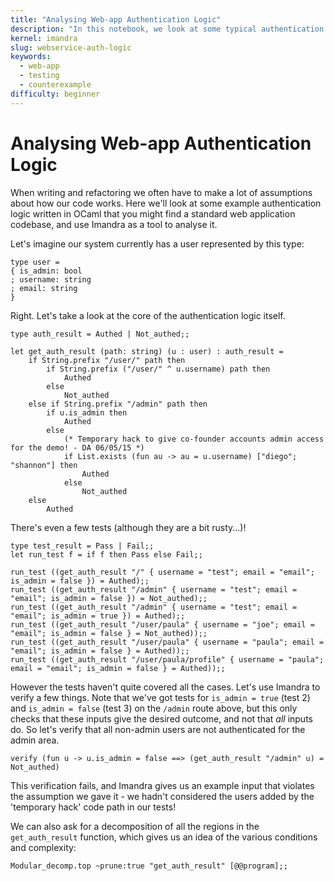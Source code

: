 ```yaml
---
title: "Analysing Web-app Authentication Logic"
description: "In this notebook, we look at some typical authentication logic that might be found in a standard web application, and analyse it with Imandra to make sure it's doing what we expect."
kernel: imandra
slug: webservice-auth-logic
keywords:
  - web-app
  - testing
  - counterexample
difficulty: beginner
---
```


# Analysing Web-app Authentication Logic

When writing and refactoring we often have to make a lot of assumptions about how our code works. Here we'll look at some example authentication logic written in OCaml that you might find a standard web application codebase, and use Imandra as a tool to analyse it.

Let's imagine our system currently has a user represented by this type:

```{.imandra .input}
type user =
{ is_admin: bool
; username: string
; email: string
}
```

Right. Let's take a look at the core of the authentication logic itself.

```{.imandra .input}
type auth_result = Authed | Not_authed;;

let get_auth_result (path: string) (u : user) : auth_result =
    if String.prefix "/user/" path then
        if String.prefix ("/user/" ^ u.username) path then
            Authed
        else
            Not_authed
    else if String.prefix "/admin" path then
        if u.is_admin then
            Authed
        else
            (* Temporary hack to give co-founder accounts admin access for the demo! - DA 06/05/15 *)
            if List.exists (fun au -> au = u.username) ["diego"; "shannon"] then
                Authed
            else
                Not_authed
    else
        Authed
```

There's even a few tests (although they are a bit rusty...)!

```{.imandra .input}
type test_result = Pass | Fail;;
let run_test f = if f then Pass else Fail;;
```

```{.imandra .input}
run_test ((get_auth_result "/" { username = "test"; email = "email"; is_admin = false }) = Authed);;
run_test ((get_auth_result "/admin" { username = "test"; email = "email"; is_admin = false }) = Not_authed);;
run_test ((get_auth_result "/admin" { username = "test"; email = "email"; is_admin = true }) = Authed);;
run_test ((get_auth_result "/user/paula" { username = "joe"; email = "email"; is_admin = false } = Not_authed));;
run_test ((get_auth_result "/user/paula" { username = "paula"; email = "email"; is_admin = false } = Authed));;
run_test ((get_auth_result "/user/paula/profile" { username = "paula"; email = "email"; is_admin = false } = Authed));;
```

However the tests haven't quite covered all the cases. Let's use Imandra to verify a few things. Note that we've got tests for `is_admin = true` (test 2) and `is_admin = false` (test 3) on the `/admin` route above, but this only checks that these inputs give the desired outcome, and not that _all_ inputs do. So let's verify that all non-admin users are not authenticated for the admin area.

```{.imandra .input}
verify (fun u -> u.is_admin = false ==> (get_auth_result "/admin" u) = Not_authed)
```

This verification fails, and Imandra gives us an example input that violates the assumption we gave it - we hadn't considered the users added by the 'temporary hack' code path in our tests!

We can also ask for a decomposition of all the regions in the `get_auth_result` function, which gives us an idea of the various conditions and complexity:

```{.imandra .input}
Modular_decomp.top ~prune:true "get_auth_result" [@@program];;
```
